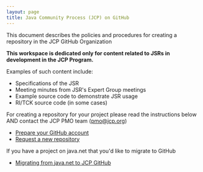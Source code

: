 ```yaml
---
layout: page
title: Java Community Process (JCP) on GitHub
---
```


This document describes the policies and procedures for creating a repository in the JCP GitHub Organization

__This workspace is dedicated only for content related to JSRs in development in the JCP Program.__

Examples of such content include:

* Specifications of the JSR
* Meeting minutes from JSR's Expert Group meetings
* Example source code to demonstrate JSR usage
* RI/TCK source code (in some cases)

For creating a repository for your project please read the instructions below AND contact the JCP PMO team (pmo@jcp.org)

* [Prepare your GitHub account](docs/GitHub_Account.md)
* [Request a new repository](docs/Request_Repo.md)

If you have a project on java.net that you'd like to migrate to GitHub

* [Migrating from java.net to JCP GitHub](docs/Transfer_from_java.net.md)
